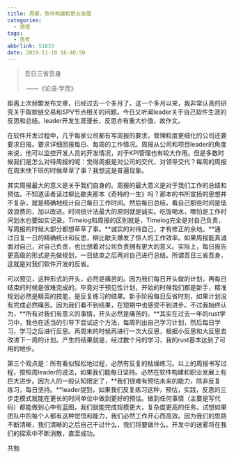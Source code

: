 ```yaml
---
title: 周报，软件构建和职业发展
categories:
  - 感悟
tags:
  - 思考
abbrlink: 51833
date: 2019-11-18 16:40:50
---
```


> 吾日三省吾身
>
> ​						——《论语·学而》

距离上次频繁发布文章，已经过去一个多月了。这一个多月以来，我非常认真的研究关于取款链交易和SPV节点相关的问题。今日又听闻leader关于自己软件生涯的反思和总结。leader开发生涯漫长，反思亦有重大价值，故作文。
<!--more-->

在软件开发过程中，几乎每家公司都有写周报的要求，管理粒度更细化的公司还要要求日报。要求详细回报每日、每周的工作情况。周报从公司和项目leader的角度来说，他可以监控开发人员的开发情况，对于KPI管理也有较大作用。但是多数时候我们是怎么对待周报的呢：觉得周报是对公司的交代，对领导交代？每周的周报在周末快下班的时候草草了事？我想这是普遍现象。

其实周报最大的意义是关乎我们自身的。周报的最大意义是对于我们工作的总结和预估。不知道读者读过柳比歇夫那本《奇特的一生》吗？那本的书所宣扬的思想并不复杂，就是精确地统计自己每日工作时间。然后每日总结，看自己那些时间是低效浪费的，加以改进。时间统计法最大的原则就是诚实。吃饭喝水，哪怕是工作时间划水也要如实记录。Timelog和周报的区别就是，Timelog完全是对自己负责，写周报的时候大部分都想草草了事。**诚实的对待自己，才有修正的余地。**通过日复一日的精确统计和反思，柳比歇夫爆发了惊人的工作效率。如果周报能真诚面对自己，对自己负责，也比想着对公司负责拥有更大的意义。实际上，每日报告更高级的形式是先做规划，一日结束之后再对自己进行总结。所谓吾日三省吾身，这就是对我们软件开发的反省。

可以预见，这种形式的开头，必然是痛苦的。因为我们每日开头做的计划，再每日结束的时候是很难完成的。毕竟对于预见性计划，开始的时候我们都是新手，精准规划必然是精英的技能，是反复练习的结果。新手阶段每日反省时刻，如果计划没有完成必然痛苦。因为我们看不到结果，在短期中也感受不到进步。不过我始终认为，**所有对我们有意义的事情，开头必然是痛苦的。**其实在过去一年的rust学习中，我也在适当的引导下尝试这个方法，每周列出自己学习计划，然后每日学习，学习之后进行反思。再周末的时候再进行一次大反思，根据小反思和大反思去改进下一周的计划。产生的结果就是，经过数个月的学习，我的rust基本达到了可用的地步。

第三个观点是：所有看似轻松地过程，必然有反复的枯燥练习。以上的周报书写过程，按照周leader的说法，如果我们能每日坚持。必然在软件构建和职业发展上有巨大进步。因为人的一般认知限定了，**我们很难有预估未来的能力，除非反复练习，每日坚持。**leader提到，如果我们反复练习这种，预估，实践，反思的三步走模式就能在更长的时间单位中做到更好的预估。做到任何事情（主要是写代码）都能做到心中有蓝图，我们就能完成规模更大，复杂度更高的任务。试想如果团队中的每个人都有这种觉悟和能力，我们必然工作开心而高效。因为我们的思路不断清晰，我们清晰的之后自己干过什么，我们将要做什么。开发中的迷雾将在我们的探索中不断消散，直至成功。

共勉